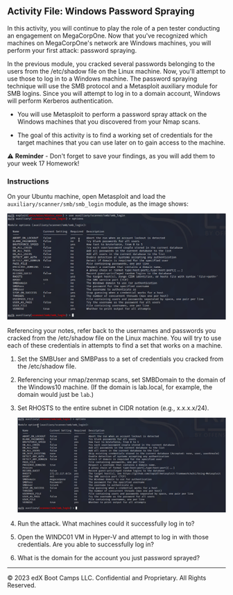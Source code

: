 ## Activity File: Windows Password Spraying

In this activity, you will continue to play the role of a pen tester conducting an engagement on MegaCorpOne. Now that you've recognized which machines on MegaCorpOne's network are Windows machines, you will perform your first attack: password spraying. 

In the previous module, you cracked several passwords belonging to the users from the /etc/shadow file on the Linux machine. Now, you'll attempt to use those to log in to a Windows machine. The password spraying technique will use the SMB protocol and a Metasploit auxiliary module for SMB logins. Since you will attempt to log in to a domain account, Windows will perform Kerberos authentication.


- You will use Metasploit to perform a password spray attack on the Windows machines that you discovered from your Nmap scans. 

- The goal of this activity is to find a working set of credentials for the target machines that you can use later on to gain access to the machine.

⚠️ **Reminder** - Don't forget to save your findings, as you will add them to your week 17 Homework!


### Instructions

On your Ubuntu machine, open Metasploit and load the `auxiliary/scanner/smb/smb_login` module, as the image shows:

![A screenshot depicts the loaded modules.](../SMBLogin.PNG)

Referencing your notes, refer back to the usernames and passwords you cracked from the /etc/shadow file on the Linux machine. You will try to use each of these credentials in attempts to find a set that works on a machine. 

1. Set the SMBUser and SMBPass to a set of credentials you cracked from the /etc/shadow file. 

2. Referencing your nmap/zenmap scans, set SMBDomain to the domain of the Windows10 machine. (If the domain is lab.local, for example, the domain would just be `lab`.)

3. Set RHOSTS to the entire subnet in CIDR notation (e.g., x.x.x.x/24).

     ![A screenshot depicts RHOSTS set to the subnet in CIDR notation.](../Solved/smboptions.PNG)

4. Run the attack. What machines could it successfully log in to?

5. Open the WINDC01 VM in Hyper-V and attempt to log in with those credentials. Are you able to successfully log in?

6. What is the domain for the account you just password sprayed?


---
&copy; 2023 edX Boot Camps LLC. Confidential and Proprietary. All Rights Reserved.



